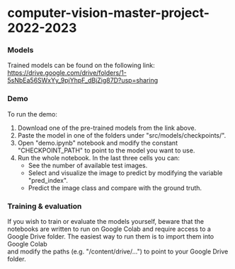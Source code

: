 # computer-vision-master-project-2022-2023

### Models
Trained models can be found on the following link:
https://drive.google.com/drive/folders/1-5sNbEa56SWxYy_9pjYhpF_dBjZig87D?usp=sharing

### Demo

To run the demo:
1) Download one of the pre-trained models from the link above.
2) Paste the model in one of the folders under "src/models/checkpoints/".
3) Open "demo.ipynb" notebook and modify the constant "CHECKPOINT_PATH" to point to the model you want to use.
4) Run the whole notebook. In the last three cells you can:
   * See the number of available test images.
   * Select and visualize the image to predict by modifying the variable "pred_index".
   * Predict the image class and compare with the ground truth.

### Training & evaluation

If you wish to train or evaluate the models yourself, beware that the notebooks are written to run on Google
Colab and require access to a Google Drive folder. The easiest way to run them is to import them into Google Colab\
and modify the paths (e.g. "/content/drive/...") to point to your Google Drive folder.
